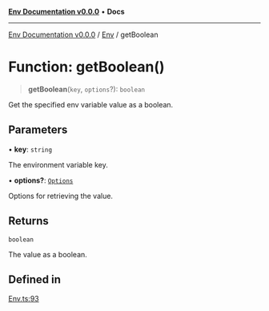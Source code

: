 [**Env Documentation v0.0.0**](../../README.md) • **Docs**

***

[Env Documentation v0.0.0](../../modules.md) / [Env](../README.md) / getBoolean

# Function: getBoolean()

> **getBoolean**(`key`, `options`?): `boolean`

Get the specified env variable value as a boolean.

## Parameters

• **key**: `string`

The environment variable key.

• **options?**: [`Options`](../../declarations/interfaces/Options.md)

Options for retrieving the value.

## Returns

`boolean`

The value as a boolean.

## Defined in

[Env.ts:93](https://github.com/stonemjs/env/blob/6d8870e32e6f150443b9e0e2704e84c73ef41979/src/Env.ts#L93)
